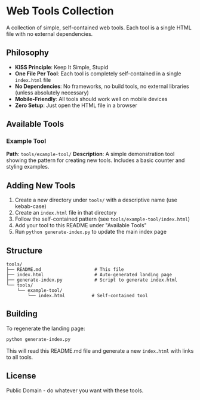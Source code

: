 # Web Tools Collection

A collection of simple, self-contained web tools. Each tool is a single HTML file with no external dependencies.

## Philosophy

- **KISS Principle**: Keep It Simple, Stupid
- **One File Per Tool**: Each tool is completely self-contained in a single `index.html` file
- **No Dependencies**: No frameworks, no build tools, no external libraries (unless absolutely necessary)
- **Mobile-Friendly**: All tools should work well on mobile devices
- **Zero Setup**: Just open the HTML file in a browser

## Available Tools

### Example Tool
**Path**: `tools/example-tool/`
**Description**: A simple demonstration tool showing the pattern for creating new tools. Includes a basic counter and styling examples.

## Adding New Tools

1. Create a new directory under `tools/` with a descriptive name (use kebab-case)
2. Create an `index.html` file in that directory
3. Follow the self-contained pattern (see `tools/example-tool/index.html`)
4. Add your tool to this README under "Available Tools"
5. Run `python generate-index.py` to update the main index page

## Structure

```
tools/
├── README.md                    # This file
├── index.html                   # Auto-generated landing page
├── generate-index.py            # Script to generate index.html
└── tools/
    └── example-tool/
        └── index.html          # Self-contained tool
```

## Building

To regenerate the landing page:

```bash
python generate-index.py
```

This will read this README.md file and generate a new `index.html` with links to all tools.

## License

Public Domain - do whatever you want with these tools.
